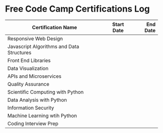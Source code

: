 
# Free Code Camp Certifications Log


Certification Name                        | Start Date | End Date
------------------------------------------|------------|---------:
Responsive Web Design                     |            | 
Javascript Algorithms and Data Structures |            |
Front End Libraries                       |            |
Data Visualization                        |            |
APIs and Microservices                    |            |
Quality Assurance                         |            |
Scientific Computing with Python          |            |
Data Analysis with Python                 |            |
Information Security                      |            |
Machine Learning wtih Python              |            |
Coding Interview Prep                     |            |
